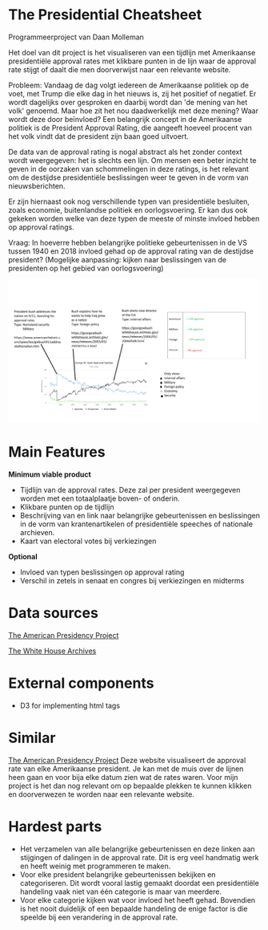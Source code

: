 # The Presidential Cheatsheet
Programmeerproject van Daan Molleman

Het doel van dit project is het visualiseren van een tijdlijn met Amerikaanse presidentiële approval rates met klikbare punten in de lijn waar de approval rate stijgt of daalt die men doorverwijst naar een relevante website.

Probleem: Vandaag de dag volgt iedereen de Amerikaanse politiek op de voet, met Trump die elke dag in het nieuws is, zij het positief of negatief. Er wordt dagelijks over gesproken en daarbij wordt dan 'de mening van het volk' genoemd. Maar hoe zit het nou daadwerkelijk met deze mening? Waar wordt deze door beïnvloed? Een belangrijk concept in de Amerikaanse politiek is de President Approval Rating, die aangeeft hoeveel procent van het volk vindt dat de president zijn baan goed uitvoert. 

De data van de approval rating is nogal abstract als het zonder context wordt weergegeven: het is slechts een lijn. Om mensen een beter inzicht te geven in de oorzaken van schommelingen in deze ratings, is het relevant om de destijdse presidentiële beslissingen weer te geven in de vorm van nieuwsberichten. 

Er zijn hiernaast ook nog verschillende typen van presidentiële besluiten, zoals economie, buitenlandse politiek en oorlogsvoering. Er kan dus ook gekeken worden welke van deze typen de meeste of minste invloed hebben op approval ratings.

Vraag: In hoeverre hebben belangrijke politieke gebeurtenissen in de VS tussen 1940 en 2018 invloed gehad op de approval rating van de destijdse president?
(Mogelijke aanpassing: kijken naar beslissingen van de presidenten op het gebied van oorlogsvoering)

![Project Sketch](https://github.com/DaanMol/project/blob/master/doc/projectsketch.png)

# Main Features

**Minimum viable product**
* Tijdlijn van de approval rates. Deze zal per president weergegeven worden met een totaalplaatje boven- of onderin.
* Klikbare punten op de tijdlijn
* Beschrijving van en link naar belangrijke gebeurtenissen en beslissingen in de vorm van krantenartikelen of presidentiële speeches of nationale archieven. 
* Kaart van electoral votes bij verkiezingen

**Optional**
* Invloed van typen beslissingen op approval rating
* Verschil in zetels in senaat en congres bij verkiezingen en midterms

# Data sources 
[The American Presidency Project](https://www.presidency.ucsb.edu/statistics/data/presidential-job-approval)

[The White House Archives](https://www.archives.gov/presidential-libraries/archived-websites)

# External components
* D3 for implementing html tags 

# Similar
[The American Presidency Project](https://www.presidency.ucsb.edu/statistics/data/presidential-job-approval)
Deze website visualiseert de approval rate van elke Amerikaanse president. Je kan met de muis over de lijnen heen gaan en voor bija elke datum zien wat de rates waren. Voor mijn project is het dan nog relevant om op bepaalde plekken te kunnen klikken en doorverwezen te worden naar een relevante website.

# Hardest parts
* Het verzamelen van alle belangrijke gebeurtenissen en deze linken aan stijgingen of dalingen in de approval rate. Dit is erg veel handmatig werk en heeft weinig met programmeren te maken. 
* Voor elke president belangrijke gebeurtenissen bekijken en categoriseren. Dit wordt vooral lastig gemaakt doordat een presidentiële handeling vaak niet van één categorie is maar van meerdere.
* Voor elke categorie kijken wat voor invloed het heeft gehad. Bovendien is het nooit duidelijk of een bepaalde handeling de enige factor is die speelde bij een verandering in de approval rate. 
